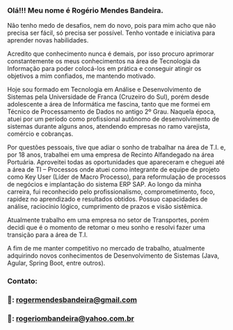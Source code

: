 ### Olá!!! Meu nome é Rogério Mendes Bandeira.

Não tenho medo de desafios, nem do novo, pois para mim acho que não precisa ser fácil, só precisa ser possível. Tenho vontade e iniciativa para aprender novas habilidades.

Acredito que conhecimento nunca é demais, por isso procuro aprimorar constantemente os meus conhecimentos na área de Tecnologia da Informação para poder colocá-los em prática e conseguir atingir os objetivos a mim confiados, me mantendo motivado.

Hoje sou formado em Tecnologia em Análise e Desenvolvimento de Sistemas pela Universidade de Franca (Cruzeiro do Sul), porém desde adolescente a área de Informática me fascina, tanto que me formei em Técnico de Processamento de Dados no antigo 2º Grau. Naquela época, atuei por um período como profissional autônomo de desenvolvimento de sistemas durante alguns anos, atendendo empresas no ramo varejista, comércio e cobranças.

Por questões pessoais, tive que adiar o sonho de trabalhar na área de T.I. e, por 18 anos, trabalhei em uma empresa de Recinto Alfandegado na área Portuária. Aproveitei todas as oportunidades que apareceram e cheguei até a área de TI – Processos onde atuei como integrante de equipe de projeto como Key User (Líder de Macro Processo), para reformulação de processos de negócios e implantação do sistema ERP SAP. Ao longo da minha carreira, fui reconhecido pelo profissionalismo, comprometimento, foco, rapidez no aprendizado e resultados obtidos. Possuo capacidades de análise, raciocínio lógico, cumprimento de prazos e visão sistêmica.

Atualmente trabalho em uma empresa no setor de Transportes, porém decidi que é o momento de retomar o meu sonho e resolvi fazer uma transição para a área de T.I.  

A fim de me manter competitivo no mercado de trabalho, atualmente adquirindo novos conhecimentos de Desenvolvimento de Sistemas (Java, Agular, Spring Boot, entre outros).

### Contato:
### 📩: rogermendesbandeira@gmail.com
### 📩: rogeriombandeira@yahoo.com.br 
